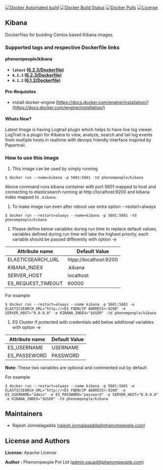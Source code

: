 [![Docker Automated build](https://img.shields.io/docker/automated/phenompeople/kibana.svg?style=plastic)](https://hub.docker.com/r/phenompeople/kibana/)
[![Docker Build Status](https://img.shields.io/docker/build/phenompeople/kibana.svg?style=plastic)](https://hub.docker.com/r/phenompeople/kibana/)
[![Docker Pulls](https://img.shields.io/docker/pulls/phenompeople/kibana.svg?style=plastic)](https://hub.docker.com/r/phenompeople/kibana/)
[![License](https://img.shields.io/badge/License-Apache%202.0-blue.svg)](https://opensource.org/licenses/Apache-2.0)

## Kibana 

Dockerfiles for building Centos based Kibana images. 

### Supported tags and respective Dockerfile links

#### phenompeople/kibana

* **`latest`		([6.2.3/Dockerfile](https://bitbucket.org/phenompeople/kibana/src/master/6.2.3/Dockerfile))**
* **`6.2.3`			([6.2.3/Dockerfile](https://bitbucket.org/phenompeople/kibana/src/master/6.2.3/Dockerfile))**
* **`6.1.2` 		([6.1.2/Dockerfile](https://bitbucket.org/phenompeople/kibana/src/master/6.1.2/Dockerfile))**

#### Pre-Requisites

- install docker-engine [https://docs.docker.com/engine/installation/](https://docs.docker.com/engine/installation/)

#### Whats New?

Latest Image is having Logtrail plugin which helps to have live log viewer. LogTrail is a plugin for Kibana to view, analyze, search and tail log events from multiple hosts in realtime with devops friendly interface inspired by Papertrail. 

### How to use this image 

1.  This image can be used by simply running 

```$ docker run --name=kibana -p 5601:5601 -td phenompeople/kibana```

Above command runs kibana container with port 5601 mapped to host and connecting to elasticsearch running at http://localhost:9200 and kibana index mapped to `.kibana`. 

1. To make image run even after reboot use extra option --restart=always

```$ docker run --restart=always --name=kibana -p 5601:5601 -td phenompeople/kibana```

1. Please define below variables during run time to replace default values, variables defined during run time will take the highest priority, each variable should be passed differently with option -e 

|Attribute name        | Default Value            |
|----------------------|--------------------------|
|ELASTICSEARCH_URL     | htpp://localhost:9200    |
|KIBANA_INDEX          | .kibana                  |
|SERVER_HOST           | localhost                |
|ES_REQUEST_TIMEOUT		  | 60000									  | 

For example

```$ docker run --restart=always --name kibana -p 5601:5601 -e ELASTICSEARCH_URL="http://<ES FQDN/IP ADDRESS>:9200" -e SERVER_HOST="0.0.0.0" -e KIBANA_INDEX="$USER" -td phenompeople/kibana```

1. ES Cluster if protected with credentials add below additional variables  with option -e 

|Attribute name       | Default Value    |
|---------------------|------------------|
|ES_USERNAME          | USERNAME         |
|ES_PASSEWORD         | PASSWORD         |

**Note:** These two variables are optional and commented out by default

For example

```$ docker run --restart=always --name kibana -p 5601:5601 -e ELASTICSEARCH_URL="http://<ES FQDN/IP ADDRESS>:9200" -e ES_USERNAME="admin" -e ES_PASSWORD="password" -e SERVER_HOST="0.0.0.0" -e KIBANA_INDEX="$USER" -td phenompeople/kibana```

## Maintainers

* Rajesh Jonnalagadda (<rajesh.jonnalagadda@phenompeople.com>)

## License and Authors

**License:**	Apache License

**Author :** Phenompeople Pvt Ltd (<admin.squad@phenompeople.com>)
